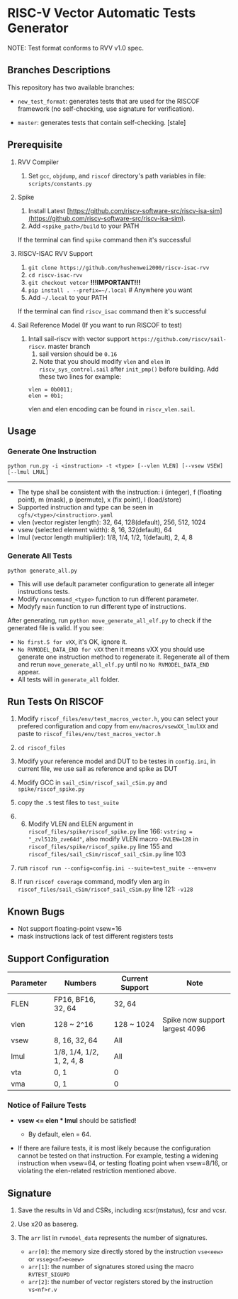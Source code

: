 # RISC-V Vector Automatic Tests Generator

NOTE: Test format conforms to RVV v1.0 spec.

## Branches Descriptions

This repository has two available branches:

- `new_test_format`: generates tests that are used for the RISCOF framework (no self-checking, use signature for verification).

- `master`: generates tests that contain self-checking. [stale]


## Prerequisite

1. RVV Compiler
   1. Set `gcc`, `objdump`, and `riscof` directory's path variables in file: `scripts/constants.py`

2. Spike
   1. Install Latest [https://github.com/riscv-software-src/riscv-isa-sim](https://github.com/riscv-software-src/riscv-isa-sim).
   2. Add `<spike_path>/build` to your PATH
   
   If the terminal can find `spike` command then it's successful

3. RISCV-ISAC RVV Support
   1. `git clone https://github.com/hushenwei2000/riscv-isac-rvv`
   2. `cd riscv-isac-rvv`
   3. `git checkout vetcor`  **!!!IMPORTANT!!!**
   4. `pip install . --prefix=~/.local`  # Anywhere you want  
   5. Add `~/.local` to your PATH   
   
   If the terminal can find `riscv_isac` command then it's successful

4. Sail Reference Model (If you want to run RISCOF to test)
   1. Intall sail-riscv with vector support `https://github.com/riscv/sail-riscv`. master branch
      1. sail version should be `0.16`
      1. Note that you should modify `vlen` and `elen` in `riscv_sys_control.sail` after `init_pmp()` before building. Add these two lines for example:
      ```
      vlen = 0b0011;
      elen = 0b1;
      ```
         vlen and elen encoding can be found in `riscv_vlen.sail`.


## Usage

### Generate One Instruction

```
python run.py -i <instruction> -t <type> [--vlen VLEN] [--vsew VSEW] [--lmul LMUL]
```
****
- The type shall be consistent with the instruction: i (integer), f (floating point), m (mask), p (permute), x (fix point), l (load/store)
- Supported instruction and type can be seen in `cgfs/<type>/<instruction>.yaml`
- vlen (vector register length): 32, 64, 128(default), 256, 512, 1024
- vsew (selected element width): 8, 16, 32(default), 64
- lmul (vector length multiplier): 1/8, 1/4, 1/2, 1(default), 2, 4, 8

### Generate All Tests

```
python generate_all.py
```

- This will use default parameter configuration to generate all integer instructions tests.
- Modify `runcommand_<type>` function to run different parameter.
- Modyfy `main` function to run different type of instructions.

After generating, run `python move_generate_all_elf.py` to check if the generated file is valid. If you see:
   - `No first.S for vXX`, it's OK, ignore it.
   - `No RVMODEL_DATA_END for vXX` then it means vXX you should use generate one instruction method to regenerate it. Regenerate all of them and rerun `move_generate_all_elf.py` until no `No RVMODEL_DATA_END` appear.
   - All tests will in `generate_all` folder.


## Run Tests On RISCOF

1. Modify `riscof_files/env/test_macros_vector.h`, you can select your prefered configuration and copy from `env/macros/vsewXX_lmulXX` and paste to `riscof_files/env/test_macros_vector.h`

2. `cd riscof_files`

3. Modify your reference model and DUT to be testes in `config.ini`, in current file, we use sail as reference and spike as DUT

4. Modify GCC in `sail_cSim/riscof_sail_cSim.py` and `spike/riscof_spike.py`

5. copy the `.S` test files to `test_suite`

6. 6. Modify VLEN and ELEN argument in `riscof_files/spike/riscof_spike.py` line 166: `vstring = "_zvl512b_zve64d"`, also modify VLEN macro `-DVLEN=128` in `riscof_files/spike/riscof_spike.py` line 155 and `riscof_files/sail_cSim/riscof_sail_cSim.py` line 103

7. run `riscof run --config=config.ini --suite=test_suite --env=env`

8. If run `riscof coverage` command, modify vlen arg in `riscof_files/sail_cSim/riscof_sail_cSim.py` line 121: `-v128`

## Known Bugs
- Not support floating-point vsew=16
- mask instructions lack of test different registers tests

## Support Configuration

| Parameter | Numbers                   | Current Support | Note                           |
| --------- | ------------------------- | --------------- | ------------------------------ |
| FLEN      | FP16, BF16, 32, 64        | 32, 64          |                                |
| vlen      | 128 ~ 2^16                | 128 ~ 1024      | Spike now support largest 4096 |
| vsew      | 8, 16, 32, 64             | All             |                                |
| lmul      | 1/8, 1/4, 1/2, 1, 2, 4, 8 | All             |                                |
| vta       | 0, 1                      | 0               |                                |
| vma       | 0, 1                      | 0               |                                |

### Notice of Failure Tests

- **vsew <= elen * lmul** should be satisfied!
  - By default, elen = 64.

- If there are failure tests, it is most likely because the configuration cannot be tested on that instruction. For example, testing a widening instruction when vsew=64, or testing floating point when vsew=8/16, or violating the elen-related restriction mentioned above.

## Signature

1. Save the results in Vd and CSRs, including xcsr(mstatus), fcsr and vcsr.

2. Use x20 as basereg.

3. The `arr` list in `rvmodel_data` represents the number of signatures.
   - `arr[0]`: the memory size directly stored by the instruction `vse<eew>` or `vsseg<nf>e<eew>`
   - `arr[1]`: the number of signatures stored using the macro `RVTEST_SIGUPD`
   - `arr[2]`: the number of vector registers stored by the instruction `vs<nf>r.v`